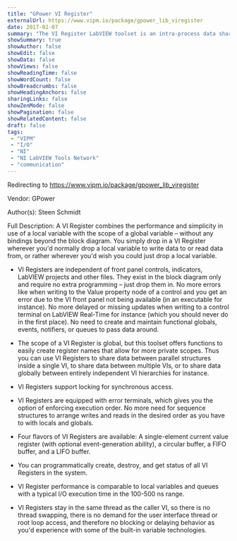 ```yaml
---
title: "GPower VI Register"
externalUrl: https://www.vipm.io/package/gpower_lib_viregister
date: 2017-02-07
summary: "The VI Register LabVIEW toolset is an intra-process data sharing technology like local or global variables."
showSummary: true
showAuthor: false
showEdit: false
showData: false
showViews: false
showReadingTime: false
showWordCount: false
showBreadcrumbs: false
showHeadingAnchors: false
sharingLinks: false
showZenMode: false
showPagination: false
showRelatedContent: false
draft: false
tags:
 - "VIPM"
 - "I/O"
 - "NI"
 - "NI LabVIEW Tools Network"
 - "communication"
---
```


Redirecting to https://www.vipm.io/package/gpower_lib_viregister

Vendor: GPower

Author(s): Steen Schmidt
 
Full Description:
A VI Register combines the performance and simplicity in use of a local variable with the scope of a global variable – without any bindings beyond the block diagram. You simply drop in a VI Register wherever you'd normally drop a local variable to write data to or read data from, or rather wherever you'd wish you could just drop a local variable.

- VI Registers are independent of front panel controls, indicators, LabVIEW projects and other files. They exist in the block diagram only and require no extra programming – just drop them in. No more errors like when writing to the Value property node of a control and you get an error due to the VI front panel not being available (in an executable for instance). No more delayed or missing updates when writing to a control terminal on LabVIEW Real-Time for instance (which you should never do in the first place). No need to create and maintain functional globals, events, notifiers, or queues to pass data around.

- The scope of a VI Register is global, but this toolset offers functions to easily create register names that allow for more private scopes. Thus you can use VI Registers to share data between parallel structures inside a single VI, to share data between multiple VIs, or to share data globally between entirely independent VI hierarchies for instance.

- VI Registers support locking for synchronous access.

- VI Registers are equipped with error terminals, which gives you the option of enforcing execution order. No more need for sequence structures to arrange writes and reads in the desired order as you have to with locals and globals.

-	Four flavors of VI Registers are available: A single-element current value register (with optional event-generation ability), a circular buffer, a FIFO buffer, and a LIFO buffer.

- You can programmatically create, destroy, and get status of all VI Registers in the system.

- VI Register performance is comparable to local variables and queues with a typical I/O execution time in the 100-500 ns range.

- VI Registers stay in the same thread as the caller VI, so there is no thread swapping, there is no demand for the user interface thread or root loop access, and therefore no blocking or delaying behavior as you'd experience with some of the built-in variable technologies.